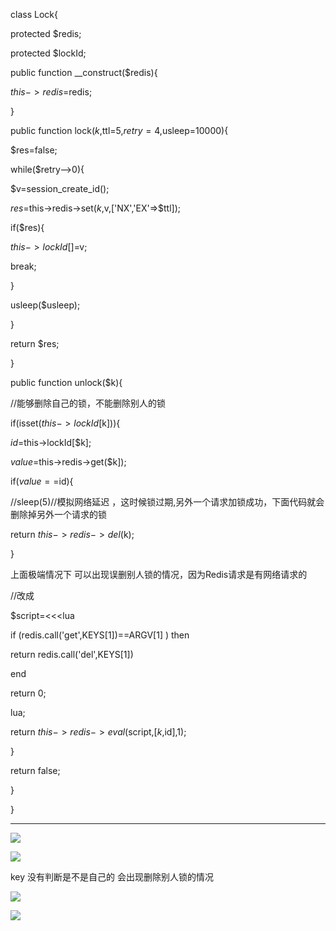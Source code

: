 class Lock{

protected $redis;

protected $lockId;

public function __construct($redis){

$this->redis=$redis;

}

public function lock($k,$ttl=5,$retry=4,$usleep=10000){

$res=false;

while($retry-->0){

$v=session_create_id();

$res=$this->redis->set($k,$v,['NX','EX'=>$ttl]);

if($res){

$this->lockId[]=$v;

break;

}

usleep($usleep);

}



return $res;

}



public function unlock($k){

//能够删除自己的锁，不能删除别人的锁

if(isset($this->lockId[$k])){

$id=$this->lockId[$k];

$value=$this->redis->get($k]);

if($value==$id){

//sleep(5)//模拟网络延迟 ，这时候锁过期,另外一个请求加锁成功，下面代码就会删除掉另外一个请求的锁

return $this->redis->del($k);

}

上面极端情况下 可以出现误删别人锁的情况，因为Redis请求是有网络请求的

//改成

$script=<<<lua

if (redis.call('get',KEYS[1])==ARGV[1] ) then

return redis.call('del',KEYS[1])

end

return 0;

lua;

return $this->redis->eval($script,[$k,$id],1);

}

return false;

}

}





------------------------------------------------------------------------------------------------------------------------------









![](https://gitee.com/hxc8/images8/raw/master/img/202407191101953.jpg)



![](https://gitee.com/hxc8/images8/raw/master/img/202407191101835.jpg)





key 没有判断是不是自己的 会出现删除别人锁的情况



![](https://gitee.com/hxc8/images8/raw/master/img/202407191101351.jpg)



![](https://gitee.com/hxc8/images8/raw/master/img/202407191101296.jpg)

